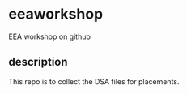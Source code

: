 # eeaworkshop
EEA workshop on github

## description

This repo is to collect the DSA files for placements.
